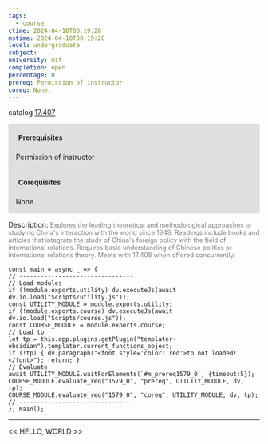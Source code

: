 ```yaml
---
tags:
  - course
ctime: 2024-04-18T00:19:28
mstime: 2024-04-18T00:19:28
level: undergraduate
subject: 
university: mit
completion: open
percentage: 0
prereq: Permission of instructor
coreq: None.
---
```


catalog [17.407](http://student.mit.edu/catalog/m17b.html#17.407)

<span style="display: block; padding: 15px; background-color: rgb(100, 100, 100, 0.2);"><font id="m_prereq1579_0" style="display: block; font-family: Arial, sans-serif; font-weight: bold; padding: 5px">Prerequisites</font><br><span id="prereq1579_0">Permission of instructor</span></span>
<span style="display: block; padding: 15px; background-color: rgb(100, 100, 100, 0.2);"><font id="m_coreq1579_0" style="display: block; font-family: Arial, sans-serif; font-weight: bold; padding: 5px">Corequisites</font><br><span id="coreq1579_0">None.</span></span>

<font style="">Description:</font>
<font style="color: grey; font-size: 0.8rem;">Explores the leading theoretical and methodological approaches to studying China's interaction with the world since 1949. Readings include books and articles that integrate the study of China's foreign policy with the field of international relations. Requires basic understanding of Chinese politics or international relations theory. Meets with 17.408 when offered concurrently.</font>

```dataviewjs
const main = async _ => {
// --------------------------------
// Load modules
if (!module.exports.utility) dv.executeJs(await dv.io.load("Scripts/utility.js"));
const UTILITY_MODULE = module.exports.utility;
if (!module.exports.course) dv.executeJs(await dv.io.load("Scripts/course.js"));
const COURSE_MODULE = module.exports.course;
// Load tp
let tp = this.app.plugins.getPlugin("templater-obsidian").templater.current_functions_object;
if (!tp) { dv.paragraph("<font style='color: red'>tp not loaded!</font>"); return; }
// Evaluate
await UTILITY_MODULE.waitForElements(`#m_prereq1579_0`, {timeout:5});
COURSE_MODULE.evaluate_req("1579_0", "prereq", UTILITY_MODULE, dv, tp);
COURSE_MODULE.evaluate_req("1579_0", "coreq", UTILITY_MODULE, dv, tp);
// --------------------------------
}; main();
```

---

<< HELLO, WORLD >>
